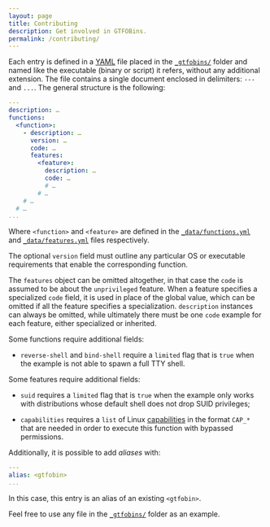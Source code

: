 ```yaml
---
layout: page
title: Contributing
description: Get involved in GTFOBins.
permalink: /contributing/
---
```


Each entry is defined in a [YAML][] file placed in the [`_gtfobins/`][] folder and named like the executable (binary or script) it refers, without any additional extension. The file contains a single document enclosed in delimiters: `---` and `...`. The general structure is the following:

```yaml
---
description: …
functions:
  <function>:
    - description: …
      version: …
      code: …
      features:
        <feature>:
          description: …
          code: …
          # …
        # …
    # …
  # …
...
```

Where `<function>` and `<feature>` are defined in the [`_data/functions.yml`][] and [`_data/features.yml`][] files respectively.

The optional `version` field must outline any particular OS or executable requirements that enable the corresponding function.

The `features` object can be omitted altogether, in that case the `code` is assumed to be about the `unprivileged` feature. When a feature specifies a specialized `code` field, it is used in place of the global value, which can be omitted if all the feature specifies a specialization. `description` instances can always be omitted, while ultimately there must be one `code` example for each feature, either specialized or inherited.

Some functions require additional fields:

- `reverse-shell` and `bind-shell` require a `limited` flag that is `true` when the example is not able to spawn a full TTY shell.

Some features require additional fields:

- `suid` requires a `limited` flag that is `true` when the example only works with distributions whose default shell does not drop SUID privileges;

- `capabilities` requires a `list` of Linux [capabilities](https://man7.org/linux/man-pages/man7/capabilities.7.html) in the format `CAP_*` that are needed in order to execute this function with bypassed permissions.

Additionally, it is possible to add _aliases_ with:

```yaml
---
alias: <gtfobin>
...
```

In this case, this entry is an alias of an existing `<gtfobin>`.

Feel free to use any file in the [`_gtfobins/`] folder as an example.

[YAML]: https://yaml.org/
[`_gtfobins/`]: https://github.com/GTFOBins/GTFOBins.github.io/tree/master/_gtfobins
[`_data/functions.yml`]: https://github.com/GTFOBins/GTFOBins.github.io/blob/master/_data/functions.yml
[`_data/features.yml`]: https://github.com/GTFOBins/GTFOBins.github.io/blob/master/_data/features.yml
